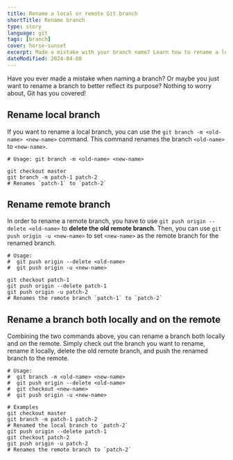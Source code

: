 ```yaml
---
title: Rename a local or remote Git branch
shortTitle: Rename branch
type: story
language: git
tags: [branch]
cover: horse-sunset
excerpt: Made a mistake with your branch name? Learn how to rename a local or remote Git branch.
dateModified: 2024-04-08
---
```


Have you ever made a mistake when naming a branch? Or maybe you just want to rename a branch to better reflect its purpose? Nothing to worry about, Git has you covered!

## Rename local branch

If you want to rename a local branch, you can use the `git branch -m <old-name> <new-name>` command. This command renames the branch `<old-name>` to `<new-name>`.

```shell
# Usage: git branch -m <old-name> <new-name>

git checkout master
git branch -m patch-1 patch-2
# Renames `patch-1` to `patch-2`
```

## Rename remote branch

In order to rename a remote branch, you have to use `git push origin --delete <old-name>` to **delete the old remote branch**. Then, you can use `git push origin -u <new-name>` to set `<new-name>` as the remote branch for the renamed branch.

```shell
# Usage:
#  git push origin --delete <old-name>
#  git push origin -u <new-name>

git checkout patch-1
git push origin --delete patch-1
git push origin -u patch-2
# Renames the remote branch `patch-1` to `patch-2`
```

## Rename a branch both locally and on the remote

Combining the two commands above, you can rename a branch both locally and on the remote. Simply check out the branch you want to rename, rename it locally, delete the old remote branch, and push the renamed branch to the remote.

```shell
# Usage:
#  git branch -m <old-name> <new-name>
#  git push origin --delete <old-name>
#  git checkout <new-name>
#  git push origin -u <new-name>

# Examples
git checkout master
git branch -m patch-1 patch-2
# Renamed the local branch to `patch-2`
git push origin --delete patch-1
git checkout patch-2
git push origin -u patch-2
# Renames the remote branch to `patch-2`
```
